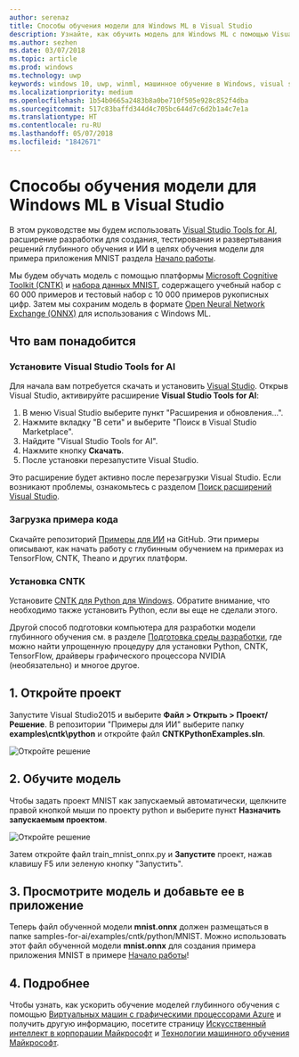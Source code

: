 ```yaml
---
author: serenaz
title: Способы обучения модели для Windows ML в Visual Studio
description: Узнайте, как обучить модель для Windows ML с помощью Visual Studio Tools for AI в этом пошаговом руководстве.
ms.author: sezhen
ms.date: 03/07/2018
ms.topic: article
ms.prod: windows
ms.technology: uwp
keywords: windows 10, uwp, winml, машинное обучение в Windows, visual studio
ms.localizationpriority: medium
ms.openlocfilehash: 1b54b0665a2483b8a0be710f505e928c852f4dba
ms.sourcegitcommit: 517c83baffd344d4c705bc644d7c6d2b1a4c7e1a
ms.translationtype: HT
ms.contentlocale: ru-RU
ms.lasthandoff: 05/07/2018
ms.locfileid: "1842671"
---
```

# <a name="how-to-train-a-model-for-windows-ml-in-visual-studio"></a>Способы обучения модели для Windows ML в Visual Studio

В этом руководстве мы будем использовать [Visual Studio Tools for AI](http://aka.ms/vstoolsforai), расширение разработки для создания, тестирования и развертывания решений глубинного обучения и ИИ в целях обучения модели для примера приложения MNIST раздела [Начало работы](get-started.md).

Мы будем обучать модель с помощью платформы [Microsoft Cognitive Toolkit (CNTK)](http://www.microsoft.com/en-us/cognitive-toolkit) и [набора данных MNIST](http://yann.lecun.com/exdb/mnist/), содержащего учебный набор с 60 000 примеров и тестовый набор с 10 000 примеров рукописных цифр. Затем мы сохраним модель в формате [Open Neural Network Exchange (ONNX)](https://onnx.ai/) для использования с Windows ML.

## <a name="prerequisites"></a>Что вам понадобится
### <a name="install-visual-studio-tools-for-ai"></a>Установите Visual Studio Tools for AI
Для начала вам потребуется скачать и установить [Visual Studio](https://www.visualstudio.com/downloads/). Открыв Visual Studio, активируйте расширение **Visual Studio Tools for AI**:

1. В меню Visual Studio выберите пункт "Расширения и обновления...".
2. Нажмите вкладку "В сети" и выберите "Поиск в Visual Studio Marketplace".
3. Найдите "Visual Studio Tools for AI". 
3. Нажмите кнопку **Скачать**. 
4. После установки перезапустите Visual Studio. 

Это расширение будет активно после перезагрузки Visual Studio. Если возникают проблемы, ознакомьтесь с разделом [Поиск расширений Visual Studio](hhttps://docs.microsoft.com/visualstudio/ide/finding-and-using-visual-studio-extensions).

### <a name="download-sample-code"></a>Загрузка примера кода
Скачайте репозиторий [Примеры для ИИ](https://github.com/Microsoft/samples-for-ai) на GitHub. Эти примеры описывают, как начать работу с глубинным обучением на примерах из TensorFlow, CNTK, Theano и других платформ.

### <a name="install-cntk"></a>Установка CNTK
Установите [CNTK для Python для Windows](https://docs.microsoft.com/en-us/cognitive-toolkit/setup-windows-python?tabs=cntkpy24). Обратите внимание, что необходимо также установить Python, если вы еще не сделали этого.

Другой способ подготовки компьютера для разработки модели глубинного обучения см. в разделе [Подготовка среды разработки](https://github.com/Microsoft/samples-for-ai/blob/master/README.md), где можно найти упрощенную процедуру для установки Python, CNTK, TensorFlow, драйверы графического процессора NVIDIA (необязательно) и многое другое.

## <a name="1-open-project"></a>1. Откройте проект

Запустите Visual Studio2015 и выберите **Файл > Открыть > Проект/Решение**. В репозитории "Примеры для ИИ" выберите папку **examples\cntk\python** и откройте файл **CNTKPythonExamples.sln**.

![Откройте решение](images/open-solution.png)

## <a name="2-train-the-model"></a>2. Обучите модель

Чтобы задать проект MNIST как запускаемый автоматически, щелкните правой кнопкой мыши по проекту python и выберите пункт **Назначить запускаемым проектом**.

![Откройте решение](images/mnist-startup.png)

Затем откройте файл train_mnist_onnx.py и **Запустите** проект, нажав клавишу F5 или зеленую кнопку "Запустить".

## <a name="3-view-the-model-and-add-it-to-your-app"></a>3. Просмотрите модель и добавьте ее в приложение

Теперь файл обученной модели **mnist.onnx** должен размещаться в папке samples-for-ai/examples/cntk/python/MNIST. Можно использовать этот файл обученной модели **mnist.onnx** для создания примера приложения MNIST в примере [Начало работы](get-started.md)! 

## <a name="4-learn-more"></a>4. Подробнее
Чтобы узнать, как ускорить обучение моделей глубинного обучения с помощью [Виртуальных машин с графическими процессорами Azure](https://docs.microsoft.com/en-us/visualstudio/ai/tensorflow-vm) и получить другую информацию, посетите страницу [Искусственный интеллект в корпорации Майкрософт](https://www.microsoft.com/ai) и [Технологии машинного обучения Майкрософт](https://docs.microsoft.com/en-us/azure/machine-learning/#More-Microsoft-Machine-Learning-Technologies).